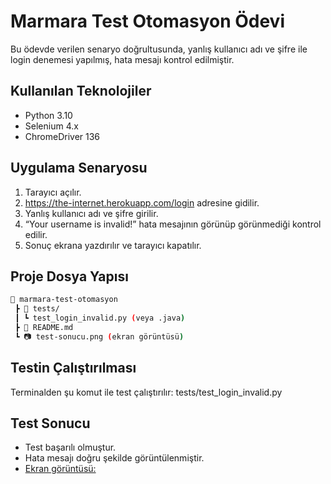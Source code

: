 # Marmara Test Otomasyon Ödevi

Bu ödevde verilen senaryo doğrultusunda, yanlış kullanıcı adı ve şifre ile login denemesi yapılmış, hata mesajı kontrol edilmiştir.

## Kullanılan Teknolojiler

- Python 3.10
- Selenium 4.x
- ChromeDriver 136

## Uygulama Senaryosu

1. Tarayıcı açılır.
2. https://the-internet.herokuapp.com/login adresine gidilir.
3. Yanlış kullanıcı adı ve şifre girilir.
4. “Your username is invalid!” hata mesajının görünüp görünmediği kontrol edilir.
5. Sonuç ekrana yazdırılır ve tarayıcı kapatılır.

## Proje Dosya Yapısı
```bash
📁 marmara-test-otomasyon
 ┣ 📁 tests/
 ┃ ┗ test_login_invalid.py (veya .java)
 ┣ 📄 README.md
 ┗ 📷 test-sonucu.png (ekran görüntüsü)
```
## Testin Çalıştırılması

Terminalden şu komut ile test çalıştırılır:
tests/test_login_invalid.py

## Test Sonucu

- Test başarılı olmuştur.
- Hata mesajı doğru şekilde görüntülenmiştir.
- [Ekran görüntüsü:](test-sonucu.png)
